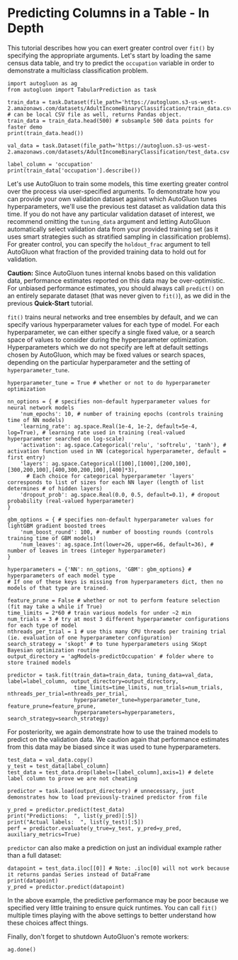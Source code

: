 # Predicting Columns in a Table - In Depth

This tutorial describes how you can exert greater control over `fit()` by specifying the appropriate arguments. Let's start by loading the same census data table, and try to predict the `occupation` variable in order to demonstrate a multiclass classification problem.

```{.python .input}
import autogluon as ag
from autogluon import TabularPrediction as task

train_data = task.Dataset(file_path='https://autogluon.s3-us-west-2.amazonaws.com/datasets/AdultIncomeBinaryClassification/train_data.csv') # can be local CSV file as well, returns Pandas object.
train_data = train_data.head(500) # subsample 500 data points for faster demo
print(train_data.head())

val_data = task.Dataset(file_path='https://autogluon.s3-us-west-2.amazonaws.com/datasets/AdultIncomeBinaryClassification/test_data.csv')

label_column = 'occupation'
print(train_data['occupation'].describe())
```

Let's use AutoGluon to train some models, this time exerting greater control over the process via user-specified arguments. To demonstrate how you can provide your own validation dataset against which AutoGluon tunes hyperparameters, we'll use the previous test dataset as validation data this time. If you do not have any particular validation dataset of interest, we recommend omitting the `tuning_data` argument and letting AutoGluon automatically select validation data from your provided training set (as it uses smart strategies such as stratified sampling in classification problems).  For greater control, you can specify the `holdout_frac` argument to tell AutoGluon what fraction of the provided training data to hold out for validation. 

**Caution:** Since AutoGluon tunes internal knobs based on this validation data, performance estimates reported on this data may be over-optimistic. For unbiased performance estimates, you should always call `predict()` on an entirely separate dataset (that was never given to `fit()`), as we did in the previous **Quick-Start** tutorial. 

`fit()` trains neural networks and tree ensembles by default, and we can specify various hyperparameter values for each type of model. For each hyperparameter, we can either specify a single fixed value, or a search space of values to consider during the hyperparameter optimization. Hyperparameters which we do not specify are left at default settings chosen by AutoGluon, which may be fixed values or search spaces, depending on the particular hyperparameter and the setting of `hyperparameter_tune`.

```{.python .input}
hyperparameter_tune = True # whether or not to do hyperparameter optimization

nn_options = { # specifies non-default hyperparameter values for neural network models
    'num_epochs': 10, # number of training epochs (controls training time of NN models)
    'learning_rate': ag.space.Real(1e-4, 1e-2, default=5e-4, log=True), # learning rate used in training (real-valued hyperparameter searched on log-scale)
    'activation': ag.space.Categorical('relu', 'softrelu', 'tanh'), # activation function used in NN (categorical hyperparameter, default = first entry)
    'layers': ag.space.Categorical([100],[1000],[200,100],[300,200,100],[400,300,200,100],[400]*3), 
      # Each choice for categorical hyperparameter 'layers' corresponds to list of sizes for each NN layer (length of list determines # of hidden layers)
    'dropout_prob': ag.space.Real(0.0, 0.5, default=0.1), # dropout probability (real-valued hyperparameter)
}

gbm_options = { # specifies non-default hyperparameter values for lightGBM gradient boosted trees
    'num_boost_round': 100, # number of boosting rounds (controls training time of GBM models)
    'num_leaves': ag.space.Int(lower=26, upper=66, default=36), # number of leaves in trees (integer hyperparameter)
}

hyperparameters = {'NN': nn_options, 'GBM': gbm_options} # hyperparameters of each model type
# If one of these keys is missing from hyperparameters dict, then no models of that type are trained.

feature_prune = False # whether or not to perform feature selection (fit may take a while if True)
time_limits = 2*60 # train various models for under ~2 min
num_trials = 3 # try at most 3 different hyperparameter configurations for each type of model
nthreads_per_trial = 1 # use this many CPU threads per training trial (ie. evaluation of one hyperparameter configuration)
search_strategy = 'skopt' # to tune hyperparameters using SKopt Bayesian optimization routine
output_directory = 'agModels-predictOccupation' # folder where to store trained models

predictor = task.fit(train_data=train_data, tuning_data=val_data, label=label_column, output_directory=output_directory, 
                     time_limits=time_limits, num_trials=num_trials, nthreads_per_trial=nthreads_per_trial,
                     hyperparameter_tune=hyperparameter_tune, feature_prune=feature_prune,
                     hyperparameters=hyperparameters, search_strategy=search_strategy)
```

For posteriority, we again demonstrate how to use the trained models to predict on the validation data. We caution again that performance estimates from this data may be biased since it was used to tune hyperparameters.

```{.python .input}
test_data = val_data.copy()
y_test = test_data[label_column]
test_data = test_data.drop(labels=[label_column],axis=1) # delete label column to prove we are not cheating

predictor = task.load(output_directory) # unnecessary, just demonstrates how to load previously-trained predictor from file

y_pred = predictor.predict(test_data)
print("Predictions:  ", list(y_pred)[:5])
print("Actual labels:  ", list(y_test)[:5])
perf = predictor.evaluate(y_true=y_test, y_pred=y_pred, auxiliary_metrics=True)
```

`predictor` can also make a prediction on just an individual example rather than a full dataset:

```{.python .input}
datapoint = test_data.iloc[[0]] # Note: .iloc[0] will not work because it returns pandas Series instead of DataFrame
print(datapoint)
y_pred = predictor.predict(datapoint)
```

In the above example, the predictive performance may be poor because we specified very little training to ensure quick runtimes.  You can call `fit()` multiple times playing with the above settings to better understand how these choices affect things.

Finally, don't forget to shutdown AutoGluon's remote workers:

```{.python .input}
ag.done()
```
